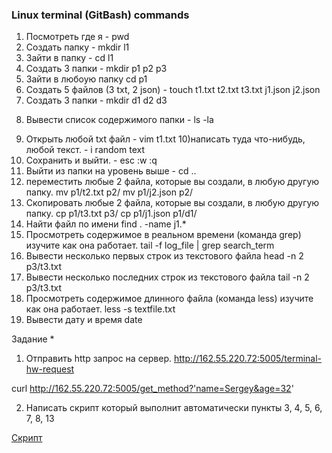 ### Linux terminal (GitBash) commands

1) Посмотреть где я - pwd
2) Создать папку - mkdir l1
3) Зайти в папку - cd l1
4) Создать 3 папки - mkdir p1 p2 p3
5) Зайти в любоую папку cd p1
6) Создать 5 файлов (3 txt, 2 json) - touch t1.txt t2.txt t3.txt j1.json j2.json
7) Создать 3 папки - mkdir d1 d2 d3
8. Вывести список содержимого папки - ls -la
9) Открыть любой txt файл - vim t1.txt
10)написать туда что-нибудь, любой текст. - 
i 
random text
11) Сохранить и выйти. - 
esc
:w
:q
12) Выйти из папки на уровень выше - cd ..
13) переместить любые 2 файла, которые вы создали, в любую другую папку.
mv p1/t2.txt p2/
mv p1/j2.json p2/
14) Скопировать любые 2 файла, которые вы создали, в любую другую папку.
cp p1/t3.txt p3/
cp p1/j1.json p1/d1/
15) Найти файл по имени
find . -name j1.*
16) Просмотреть содержимое в реальном времени (команда grep) изучите как она работает.
tail -f log_file | grep search_term
17) Вывести несколько первых строк из текстового файла
head -n 2 p3/t3.txt
18) Вывести несколько последних строк из текстового файла
tail -n 2 p3/t3.txt
19) Просмотреть содержимое длинного файла (команда less) изучите как она работает.
less -s textfile.txt
20) Вывести дату и время
date

Задание *
1) Отправить http запрос на сервер.
http://162.55.220.72:5005/terminal-hw-request

curl http://162.55.220.72:5005/get_method?'name=Sergey&age=32'

2) Написать скрипт который выполнит автоматически пункты 3, 4, 5, 6, 7, 8, 13

[Скрипт](https://github.com/VysotskiySS/qa_practice/blob/main/s1.sh)
